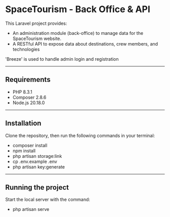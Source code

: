 # SpaceTourism - Back Office & API

This Laravel project provides:

- An administration module (back-office) to manage data for the SpaceTourism website.
- A RESTful API to expose data about destinations, crew members, and technologies

'Breeze' is used to handle admin login and registration

---

## Requirements
- PHP 8.3.1
- Composer 2.8.6
- Node.js 20.18.0

---

## Installation

Clone the repository, then run the following commands in your terminal:

- composer install
- npm install
- php artisan storage:link
- cp .env.example .env
- php artisan key:generate

---

## Running the project

Start the local server with the command: 

- php artisan serve
